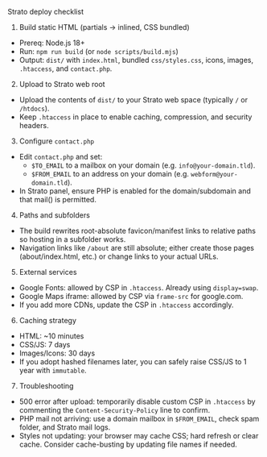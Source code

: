 Strato deploy checklist

1) Build static HTML (partials → inlined, CSS bundled)
- Prereq: Node.js 18+
- Run: `npm run build` (or `node scripts/build.mjs`)
- Output: `dist/` with `index.html`, bundled `css/styles.css`, icons, images, `.htaccess`, and `contact.php`.

2) Upload to Strato web root
- Upload the contents of `dist/` to your Strato web space (typically `/` or `/htdocs`).
- Keep `.htaccess` in place to enable caching, compression, and security headers.

3) Configure `contact.php`
- Edit `contact.php` and set:
  - `$TO_EMAIL` to a mailbox on your domain (e.g. `info@your-domain.tld`).
  - `$FROM_EMAIL` to an address on your domain (e.g. `webform@your-domain.tld`).
- In Strato panel, ensure PHP is enabled for the domain/subdomain and that mail() is permitted.

4) Paths and subfolders
- The build rewrites root-absolute favicon/manifest links to relative paths so hosting in a subfolder works.
- Navigation links like `/about` are still absolute; either create those pages (about/index.html, etc.) or change links to your actual URLs.

5) External services
- Google Fonts: allowed by CSP in `.htaccess`. Already using `display=swap`.
- Google Maps iframe: allowed by CSP via `frame-src` for google.com.
- If you add more CDNs, update the CSP in `.htaccess` accordingly.

6) Caching strategy
- HTML: ~10 minutes
- CSS/JS: 7 days
- Images/Icons: 30 days
- If you adopt hashed filenames later, you can safely raise CSS/JS to 1 year with `immutable`.

7) Troubleshooting
- 500 error after upload: temporarily disable custom CSP in `.htaccess` by commenting the `Content-Security-Policy` line to confirm.
- PHP mail not arriving: use a domain mailbox in `$FROM_EMAIL`, check spam folder, and Strato mail logs.
- Styles not updating: your browser may cache CSS; hard refresh or clear cache. Consider cache-busting by updating file names if needed.

